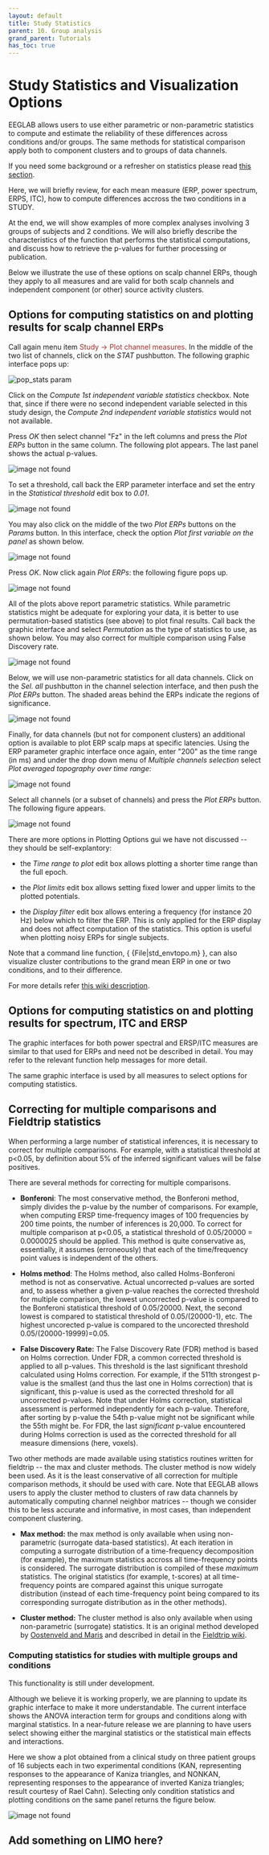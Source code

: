 ```yaml
---
layout: default
title: Study Statistics
parent: 10. Group analysis
grand_parent: Tutorials 
has_toc: true
---
```


Study Statistics and Visualization Options
============================================


EEGLAB allows users to use either
parametric or non-parametric statistics to compute and estimate the
reliability of these differences across conditions and/or groups. The
same methods for statistical comparison apply both to component clusters
and to groups of data channels.

If you need some background or a refresher on statistics please read [this section](/tutorials/Statistics/a_statistics_theory).

Here, we will briefly
review, for each mean measure (ERP, power spectrum, ERPS, ITC), how to
compute differences accross the two conditions in a STUDY. 

At the end,
we will show examples of more complex analyses involving 3 groups of
subjects and 2 conditions. We will also briefly describe the
characteristics of the function that performs the statistical
computations, and discuss how to retrieve the p-values for further
processing or publication.

Below we illustrate the use of these options on scalp channel ERPs,
though they apply to all measures and are valid for both scalp channels
and independent component (or other) source activity clusters.

Options for computing statistics on and plotting results for scalp channel ERPs
--------------------------------------------------------------------------------
Call again menu item <span style="color: brown">Study → Plot channel measures</span>. In the middle of the two list of channels, click on the
*STAT* pushbutton. The following graphic interface pops up:



![pop_stats param](/assets/images/Pop_statparams1.png)


Click on the *Compute 1st independent variable statistics* checkbox.
Note that, since if there were no second independent variable selected in
this study design, the *Compute 2nd independent variable statistics* would not
not available. 

Press *OK* then select channel "Fz" in the left columns
and press the *Plot ERPs* button in the same column. The following plot
appears. The last panel shows the actual p-values.



![image not found](/assets/images/Erp4.gif)




To set a threshold, call back the ERP parameter interface and set the
entry in the *Statistical threshold* edit box to <i>0.01</i>.



![image not found](/assets/images/Pop_statparams2.png)




You may also click on the middle of the two *Plot ERPs* buttons on the
*Params* button. In this interface, check the option *Plot first
variable on the panel* as shown below.




![image not found](/assets/images/Pop_erpparamsnew1_1.png)



Press *OK*. Now click again *Plot ERPs*: the following figure pops up.



![image not found](/assets/images/Erp5.gif)




All of the plots above report parametric statistics. While parametric
statistics might be adequate for exploring your data, it is better to
use permutation-based statistics (see above) to plot final results. Call
back the graphic interface and select *Permutation* as the type of
statistics to use, as shown below. You may also correct for multiple
comparison using False Discovery rate.



![image not found](/assets/images/Pop_statparams3.png)




Below, we will use non-parametric statistics for all data channels.
Click on the *Sel. all* pushbutton in the channel selection interface,
and then push the *Plot ERPs* button. The shaded areas behind the ERPs
indicate the regions of significance.



![image not found](/assets/images/Erp6.gif)



Finally, for data channels (but not for component clusters) an
additional option is available to plot ERP scalp maps at specific
latencies. Using the ERP parameter graphic interface once again, enter
"200" as the time range (in ms) and under the drop down menu of *Multiple channels selection*  select
*Plot averaged topography over time range*:



![image not found](/assets/images/Pop_erpparams_new2_2.png)




Select all channels (or a subset of channels) and press the *Plot ERPs*
button. The following figure appears.



![image not found](/assets/images/Erp7.gif)




There are more options in Plotting Options gui we have not discussed --
they should be self-explantory:
 - the *Time range to plot* edit box allows
plotting a shorter time range than the full epoch. 

- the *Plot limits*
edit box allows setting fixed lower and upper limits to the plotted
potentials. 

- the *Display filter* edit box allows entering a
frequency (for instance 20 Hz) below which to filter the ERP. This is
only applied for the ERP display and does not affect computation of the
statistics. This option is useful when plotting noisy ERPs for single
subjects.


Note that a command line function, { {File\|std_envtopo.m} }, can also
visualize cluster contributions to the grand mean ERP in one or two
conditions, and to their difference. 

For more details refer [this wiki description](/Chapter_08:_Command_line_STUDY_functions#Modeling_condition_ERP_differences_using_std_envtopo() "wikilink").

Options for computing statistics on and plotting results for spectrum, ITC and ERSP
------------------------------------------------------------------------------------

The graphic interfaces for both power spectral and ERSP/ITC measures are
similar to that used for ERPs and need not be described in detail. You
may refer to the relevant function help messages for more detail. 

The
same graphic interface is used by all measures to select options for
computing statistics.

Correcting for multiple comparisons and Fieldtrip statistics
-------------------------------------------------------------

When performing a large number of statistical inferences, it is
necessary to correct for multiple comparisons. For example, with a
statistical threshold at p\<0.05, by definition about 5% of the inferred
significant values will be false positives.

There are several methods for correcting for multiple comparisons.

-   <b>Bonferoni</b>: The most conservative method, the Bonferoni
    method, simply divides the p-value by the number of comparisons. For
    example, when computing ERSP time-frequency images of 100
    frequencies by 200 time points, the number of inferences is 20,000.
    To correct for multiple comparison at p\<0.05, a statistical
    threshold of 0.05/20000 = 0.0000025 should be applied. This method
    is quite conservative as, essentially, it assumes (erroneously) that
    each of the time/frequency point values is independent of the
    others.

<!-- -->

-   <b>Holms method</b>: The Holms method, also called Holms-Bonferoni
    method is not as conservative. Actual uncorrected p-values are
    sorted and, to assess whether a given p-value reaches the corrected
    threshold for multiple comparison, the lowest uncorrected p-value is
    compared to the Bonferoni statistical threshold of 0.05/20000. Next,
    the second lowest is compared to statistical threshold of
    0.05/(20000-1), etc. The highest uncorected p-value is compared to
    the uncorected threshold 0.05/(20000-19999)=0.05.

<!-- -->

-   <b>False Discovery Rate:</b> The False Discovery Rate (FDR) method
    is based on Holms correction. Under FDR, a common corrected
    threshold is applied to all p-values. This threshold is the last
    significant threshold calculated using Holms correction. For
    example, if the 511th strongest p-value is the smallest (and thus
    the last one in Holms correction) that is significant, this p-value
    is used as the corrected threshold for all uncorrected p-values.
    Note that under Holms correction, statistical assessment is
    performed independently for each p-value. Therefore, after sorting
    by p-value the 54th p-value might not be significant while the 55th
    might be. For FDR, the last <i>significant</i> p-value encountered
    during Holms correction is used as the corrected threshold for all
    measure dimensions (here, voxels).

Two other methods are made available using statistics routines written
for fieldtrip -- the max and cluster methods. The cluster method is now
widely been used. As it is the least conservative of all correction for
multiple comparison methods, it should be used with care. Note that
EEGLAB allows users to apply the cluster method to clusters of raw data
channels by automatically computing channel neighbor matrices -- though
we consider this to be less accurate and informative, in most cases,
than independent component clustering.

-   <b>Max method:</b> the max method is only available when using
    non-parametric (surrogate data-based statistics). At each iteration
    in computing a surrogate distribution of a time-frequency
    decomposition (for example), the maximum statistics accross all
    time-frequency points is considered. The surrogate distribution is
    compiled of these <i>maximum</i> statistics. The original statistics
    (for example, t-scores) at all time-frequency points are compared
    against this unique surrogate distribution (instead of each
    time-frequency point being compared to its corresponding surrogate
    distribution as in the other methods).

<!-- -->

-   <b>Cluster method:</b> The cluster method is also only available
    when using non-parametric (surrogate) statistics. It is an original
    method developed by [Oostenveld and
    Maris](http://fieldtrip.fcdonders.nl/references_to_implemented_methods#statistical_inference_by_means_of_permutation)
    and described in detail in the [Fieldtrip
    wiki](http://fieldtrip.fcdonders.nl/tutorial/eventrelatedstatistics#permutation_test_based_on_cluster_statistics).

### Computing statistics for studies with multiple groups and conditions

This functionality is still under development. 

Although we believe it is
working properly, we are planning to update its graphic interface to
make it more understandable. The current interface shows the ANOVA
interaction term for groups and conditions along with marginal
statistics. In a near-future release we are planning to have users
select showing either the marginal statistics or the statistical main
effects and interactions. 

Here we show a plot obtained from a clinical
study on three patient groups of 16 subjects each in two experimental
conditions (KAN, representing responses to the appearance of Kaniza
triangles, and NONKAN, representing responses to the appearance of
inverted Kaniza triangles; result courtesy of Rael Cahn). Selecting only
condition statistics and plotting conditions on the same panel returns
the figure below.



![image not found](/assets/images/Erp_condstat.gif)

Add something on LIMO here?
----------------------------
